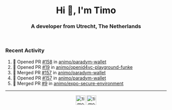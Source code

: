 <h1 align="center">Hi 👋, I'm Timo</h1>
<h3 align="center">A developer from Utrecht, The Netherlands</h3>
<br/>
<!-- https://github.com/rahuldkjain/github-profile-readme-generator --!>

<!--  <p align="left"><img src="https://github-readme-stats.vercel.app/api?username=timoglastra&show_icons=true&count_private=true&" alt="timoglastra" /></p> --!>

<!--
Github language stats
<p align="left"><img src="https://github-readme-stats.vercel.app/api/top-langs/?username=timoglastra&layout=compact" alt="timoglastra" /><p>
-->

<!-- Codestats language stats -->
<!-- <p align="left"><img src="https://codestats-readme.vercel.app/api/top-langs/?username=timoglastra&layout=compact&language_count=12" alt="timoglastra" /><p>    --!>
  
<h3>Recent Activity</h3>

<!--START_SECTION:activity-->
1. 💪 Opened PR [#158](https://github.com/animo/paradym-wallet/pull/158) in [animo/paradym-wallet](https://github.com/animo/paradym-wallet)
2. 💪 Opened PR [#19](https://github.com/animo/openid4vc-playground-funke/pull/19) in [animo/openid4vc-playground-funke](https://github.com/animo/openid4vc-playground-funke)
3. 🎉 Merged PR [#157](https://github.com/animo/paradym-wallet/pull/157) in [animo/paradym-wallet](https://github.com/animo/paradym-wallet)
4. 💪 Opened PR [#157](https://github.com/animo/paradym-wallet/pull/157) in [animo/paradym-wallet](https://github.com/animo/paradym-wallet)
5. 🎉 Merged PR [#9](https://github.com/animo/expo-secure-environment/pull/9) in [animo/expo-secure-environment](https://github.com/animo/expo-secure-environment)
<!--END_SECTION:activity-->

---

<p align="center">
<a href="https://twitter.com/timoglastra" target="blank"><img align="center" src="https://cdn.jsdelivr.net/npm/simple-icons@3.0.1/icons/twitter.svg" alt="timoglastra" height="30" width="30" /></a>
<a href="https://linkedin.com/in/timoglastra" target="blank"><img align="center" src="https://cdn.jsdelivr.net/npm/simple-icons@3.0.1/icons/linkedin.svg" alt="timoglastra" height="30" width="30" /></a>
</p>




